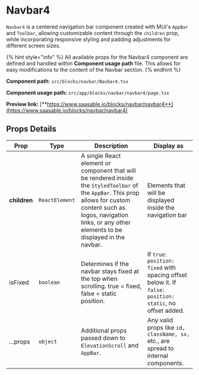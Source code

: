 # Navbar4

`Navbar4` is a centered navigation bar component created with MUI's `AppBar` and `Toolbar`, allowing customizable content through the `children` prop, while incorporating responsive styling and padding adjustments for different screen sizes.

{% hint style="info" %}
All available props for the Navbar4 component are defined and handled within **Component usage path** file. This allows for easy modifications to the content of the Navbar section.
{% endhint %}

**Component path**: `src/blocks/navbar/Navbar4.tsx`

**Component usage path:**  `src/app/blocks/navbar/navbar4/page.tsx`

**Preview link:** [**https://www.saasable.io/blocks/navbar/navbar4**](https://www.saasable.io/blocks/navbar/navbar4)

## Props Details

| Prop         | Type           | Description                                                                                                                                                                                                                     | Display as                                                                                                  |
| ------------ | -------------- | ------------------------------------------------------------------------------------------------------------------------------------------------------------------------------------------------------------------------------- | ----------------------------------------------------------------------------------------------------------- |
| **children** | `ReactElement` | A single React element or component that will be rendered inside the `StyledToolbar` of the `AppBar`. This prop allows for custom content such as logos, navigation links, or any other elements to be displayed in the navbar. | Elements that will be displayed inside the navigation bar                                                   |
| isFixed      | `boolean`      | Determines if the navbar stays fixed at the top when scrolling. true = fixed, false = static position.                                                                                                                          | If `true`: `position: fixed` with spacing offset below it. If `false`: `position: static`, no offset added. |
| ...props     | `object`       | Additional props passed down to `ElevationScroll` and `AppBar`.                                                                                                                                                                 | Any valid props like `id, className, sx,` etc., are spread to internal components.                          |

